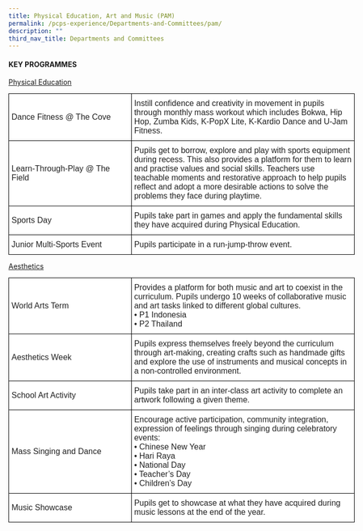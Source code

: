 ```yaml
---
title: Physical Education, Art and Music (PAM)
permalink: /pcps-experience/Departments-and-Committees/pam/
description: ""
third_nav_title: Departments and Committees
---
```

#### KEY PROGRAMMES
<u>Physical Education</u>

<style type="text/css">
.tg  {border-collapse:collapse;border-spacing:0;margin:0px auto;}
.tg td{border-color:black;border-style:solid;border-width:1px;font-family:Arial, sans-serif;font-size:14px;
  overflow:hidden;padding:10px 5px;word-break:normal;}
.tg th{border-color:black;border-style:solid;border-width:1px;font-family:Arial, sans-serif;font-size:14px;
  font-weight:normal;overflow:hidden;padding:10px 5px;word-break:normal;}
.tg .tg-qtsq{background-color:#FFF;color:#222;font-size:16px;text-align:left;vertical-align:middle}
</style>
<table class="tg" style="undefined;table-layout: fixed; width: 685px">
<colgroup>
<col style="width: 243px">
<col style="width: 442px">
</colgroup>
<tbody>
  <tr>
    <td class="tg-qtsq"><span style="color:#222;background-color:transparent">Dance Fitness @ The Cove </span></td>
    <td class="tg-qtsq"><span style="color:#222;background-color:transparent">Instill confidence and creativity in movement in pupils through monthly mass workout which includes Bokwa, Hip Hop, Zumba Kids, K-PopX Lite, K-Kardio Dance and U-Jam Fitness.</span></td>
  </tr>
  <tr>
    <td class="tg-qtsq"><span style="color:#222;background-color:transparent">Learn-Through-Play @ The Field</span></td>
    <td class="tg-qtsq"><span style="color:#222;background-color:transparent">Pupils get to borrow, explore and play with sports equipment during recess. This also provides a platform for them to learn and practise values and social skills. Teachers use teachable moments and restorative approach to help pupils reflect and adopt a more desirable actions to solve the problems they face during playtime.</span></td>
  </tr>
  <tr>
    <td class="tg-qtsq"><span style="color:#222;background-color:transparent">Sports Day</span></td>
    <td class="tg-qtsq"><span style="color:#222;background-color:transparent">Pupils take part in games and apply the fundamental skills they have acquired during Physical Education.</span></td>
  </tr>
  <tr>
    <td class="tg-qtsq"><span style="color:#222;background-color:transparent">Junior Multi-Sports Event </span></td>
    <td class="tg-qtsq"><span style="color:#222;background-color:transparent"> Pupils participate in a run-jump-throw event.</span></td>
  </tr>
</tbody>
</table>


<u>Aesthetics</u>


<style type="text/css">
.tg  {border-collapse:collapse;border-spacing:0;margin:0px auto;}
.tg td{border-color:black;border-style:solid;border-width:1px;font-family:Arial, sans-serif;font-size:14px;
  overflow:hidden;padding:10px 5px;word-break:normal;}
.tg th{border-color:black;border-style:solid;border-width:1px;font-family:Arial, sans-serif;font-size:14px;
  font-weight:normal;overflow:hidden;padding:10px 5px;word-break:normal;}
.tg .tg-qtsq{background-color:#FFF;color:#222;font-size:16px;text-align:left;vertical-align:middle}
</style>
<table class="tg" style="undefined;table-layout: fixed; width: 685px">
<colgroup>
<col style="width: 243px">
<col style="width: 442px">
</colgroup>
<tbody>
  <tr>
    <td class="tg-qtsq"><span style="color:#222;background-color:transparent">World Arts Term</span></td>
    <td class="tg-qtsq"><span style="color:#222;background-color:transparent">Provides a platform for both music and art to coexist in the curriculum. Pupils undergo 10 weeks of collaborative music and art tasks linked to different global cultures.</span><br>• P1 Indonesia<br>• P2 Thailand</td>
  </tr>
  <tr>
    <td class="tg-qtsq"><span style="color:#222;background-color:transparent">Aesthetics Week</span></td>
    <td class="tg-qtsq"><span style="color:#222;background-color:transparent">Pupils express themselves freely beyond the curriculum through art-making, creating crafts such as handmade gifts and explore the use of instruments and musical concepts in a non-controlled environment.</span></td>
  </tr>
  <tr>
    <td class="tg-qtsq"><span style="color:#222;background-color:transparent">School Art Activity</span></td>
    <td class="tg-qtsq"><span style="color:#222;background-color:transparent">Pupils take part in an inter-class art activity to complete an artwork following a given theme.</span></td>
  </tr>
  <tr>
    <td class="tg-qtsq"><span style="color:#222;background-color:transparent">Mass Singing and Dance</span></td>
    <td class="tg-qtsq"><span style="color:#222;background-color:transparent">Encourage active participation, community integration, expression of feelings through singing during celebratory events:</span><br>• Chinese New Year<br>• Hari Raya <br>• National Day<br>• Teacher’s Day<br>• Children’s Day</td>
  </tr>
  <tr>
    <td class="tg-qtsq"><span style="color:#222;background-color:transparent">Music Showcase </span></td>
    <td class="tg-qtsq"><span style="color:#222;background-color:transparent">Pupils get to showcase at what they have acquired during music lessons at the end of the year. </span></td>
  </tr>
</tbody>
</table>

